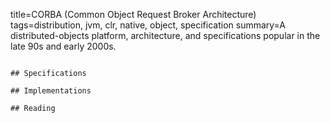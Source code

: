 title=CORBA (Common Object Request Broker Architecture)
tags=distribution, jvm, clr, native, object, specification
summary=A distributed-objects platform, architecture, and specifications popular in the late 90s and early 2000s.
~~~~~~

## Specifications

## Implementations

## Reading

